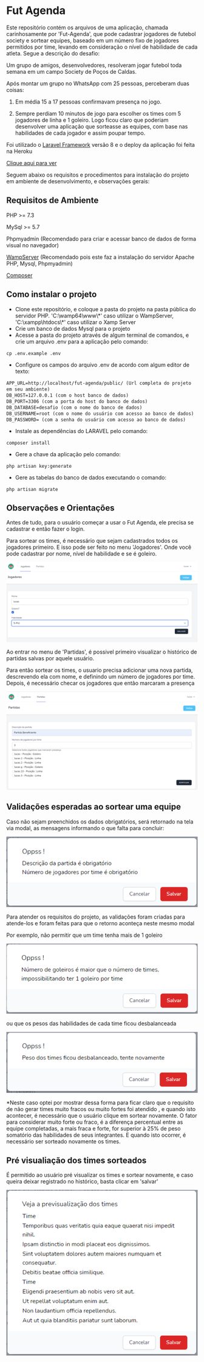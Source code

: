 # Fut Agenda 

Este repositório contém os arquivos de uma aplicação, chamada carinhosamente por 'Fut-Agenda', que pode cadastrar jogadores de futebol society e sortear equipes, baseado em um número fixo de jogadores permitidos por time, levando em consideração o nível de habilidade de cada atleta. Segue a descrição do desafio:

Um grupo de amigos, desenvolvedores, resolveram jogar futebol toda semana em um campo Society de 
Poços de Caldas. 

Após montar um grupo no WhatsApp com 25 pessoas, perceberam duas coisas:

1. Em média 15 a 17 pessoas confirmavam presença no jogo.

2. Sempre perdiam 10 minutos de jogo para escolher os times com 5 jogadores de linha e 1 goleiro.
Logo ficou claro que poderiam desenvolver uma aplicação que sorteasse as equipes, com base nas 
habilidades de cada jogador e assim poupar tempo.


Foi utilizado o [Laravel Framework](https://laravel.com/) versão 8 e o deploy da aplicação foi feita na Heroku

[Clique aqui para ver](http://fut-agenda.herokuapp.com/login)

Seguem abaixo os requisitos e procedimentos para instalação do projeto em ambiente de desenvolvimento, e observações gerais:


## Requisitos de Ambiente

PHP >= 7.3 

MySql >= 5.7

Phpmyadmin (Recomendado para criar e acessar banco de dados de forma visual no navegador)
    
[WampServer](https://www.wampserver.com/en/) (Recomendado pois este faz a instalação do servidor Apache PHP, Mysql, Phpmyadmin)

[Composer](https://getcomposer.org/) 

## Como instalar o projeto 

<ul>
    <li>Clone este repositório, e coloque a pasta do projeto na pasta pública do servidor PHP. 'C:\wamp64\www\*' caso utilizar o WampServer, 'C:\xampp\htdocs\*' caso utilizar o Xamp Server</li>
    <li>Crie um banco de dados Mysql para o projeto</li>
    <li>Acesse a pasta do projeto através de algum terminal de comandos, e crie um arquivo .env para a aplicação pelo comando: </li>
</ul>

    cp .env.example .env     
<ul>
    <li>Configure os campos do arquivo .env de acordo com algum editor de texto: </li>
</ul>

    APP_URL=http://localhost/fut-agenda/public/ (Url completa do projeto em seu ambiente)
    DB_HOST=127.0.0.1 (com o host banco de dados)
    DB_PORT=3306 (com a porta do host do banco de dados)
    DB_DATABASE=desafio (com o nome do banco de dados)
    DB_USERNAME=root (com o nome do usuário com acesso ao banco de dados) 
    DB_PASSWORD= (com a senha do usuário com acesso ao banco de dados) 
 <ul>
    <li>Instale as  dependências do LARAVEL pelo comando: </li>
 </ul> 
 
    composer install    
    
<ul>
    <li>Gere a chave da aplicação pelo comando: </li>
</ul>
    
    php artisan key:generate

<ul>  
    <li>Gere as tabelas do banco de dados executando o comando: </li>
</ul>    
    
    php artisan migrate

## Observações e Orientações

Antes de tudo, para o usuário começar a usar o Fut Agenda, ele precisa se cadastrar e então fazer o login.

Para sortear os times, é necessário que sejam cadastrados todos os jogadores primeiro. E isso pode ser feito no menu 'Jogadores'. Onde você pode cadastrar por nome, nível de habilidade e se é goleiro.

<img src="/public/assets/criar-player.PNG"> 

Ao entrar no menu de 'Partidas', é possivel primeiro visualizar o histórico de partidas salvas por aquele usuário.

Para então sortear os times, o usuario precisa adicionar uma nova partida, descrevendo ela com nome, e definindo um número de jogadores por time. Depois, é necessário checar os jogadores que então marcaram a presença
 
<img src="/public/assets/criar.PNG">

## Validações esperadas ao sortear uma equipe

Caso não sejam preenchidos os dados obrigatórios, será retornado na tela via modal, as mensagens informando o que falta para concluir:

<img src="/public/assets/validacoes.PNG"> 

Para atender os requisitos do projeto, as validações foram criadas para atende-los e foram feitas para que o retorno aconteça neste mesmo modal 

Por exemplo, não permitir que um time tenha mais de 1 goleiro 

<img src="/public/assets/goleiros.PNG"> 

ou que os pesos das habilidades de cada time ficou desbalanceada

<img src="/public/assets/desbalanceado.PNG"> 

*Neste caso optei por mostrar dessa forma para ficar claro que o requisito de não gerar times muito fracos ou muito fortes foi atendido
, e quando isto acontecer, é necessário que o usuário clique em sortear novamente. O fator para considerar muito forte ou fraco, é a diferença percentual entre as equipe completadas, a mais fraca e forte, for superior à 25% de peso somatório das habilidades de seus integrantes. E quando isto ocorrer, é necessário ser sorteado novamente os times.

## Pré visualiação dos times sorteados 

É permitido ao usuário pré visualizar os times e sortear novamente, e caso queira deixar registrado no histórico, basta clicar em 'salvar'

<img src="/public/assets/gerado.PNG">  
